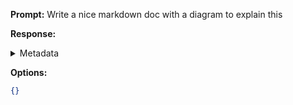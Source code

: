 **Prompt:**
Write a nice markdown doc with a diagram to explain this

**Response:**


<details><summary>Metadata</summary>

- Duration: 935 ms
- Datetime: 2024-01-11T20:46:57.339765
- Model: dolphin-2.5-mixtral-8x7b

</details>

**Options:**
```json
{}
```

